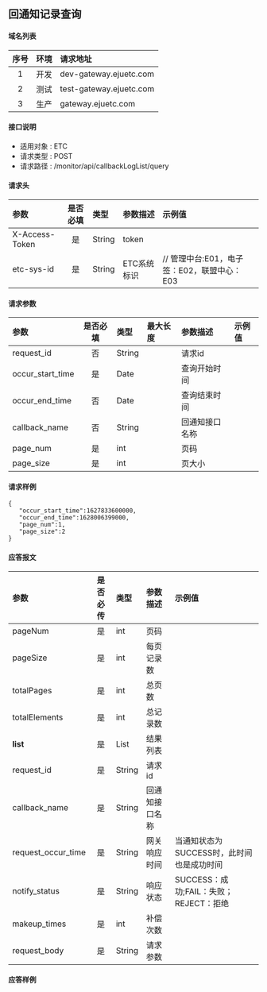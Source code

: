 ## 回通知记录查询

#### 域名列表

| 序号  | 环境  | 请求地址           |
| :---: | :---: | :----------------- |
|   1   | 开发  | dev-gateway.ejuetc.com  |
|   2   | 测试  | test-gateway.ejuetc.com |
|   3   | 生产  | gateway.ejuetc.com  |

#### 接口说明
* 适用对象 : ETC
* 请求类型 : POST
* 请求路径 : /monitor/api/callbackLogList/query

#### 请求头
| 参数           | 是否必填 | 类型   | 参数描述    | 示例值                    |
| :------------- | :------: | :----- | :---------- | :------------------------ |
| X-Access-Token |    是    | String | token       |                           |
| etc-sys-id     |    是    | String | ETC系统标识   | // 管理中台:E01，电子签：E02，联盟中心：E03|


#### 请求参数
| 参数       | 是否必填 | 类型   | 最大长度 | 参数描述 | 示例值 |
| :--------- | :------: | :----- | :------- | :------- | :----- |
| request_id |    否    | String |          | 请求id |        |
| occur_start_time   |    是    | Date |          | 查询开始时间 |        |
| occur_end_time |    否    | Date |          | 查询结束时间 |        |
| callback_name   |    否    | String |          | 回通知接口名称 |        |
| page_num   |    是    | int    |          | 页码     |        |
| page_size  |    是    | int    |          | 页大小   |        |

#### 请求样例

```
{
   "occur_start_time":1627833600000,
   "occur_end_time":1628006399000,
   "page_num":1,
   "page_size":2
}
```



#### 应答报文
| 参数              | 是否必传 | 类型    |      参数描述        | 示例值     |
| :---------------- | :------: | :------ | :------------------- | :--------- |
| pageNum           |    是    | int     |      页码                |            |
| pageSize          |    是    | int     |      每页记录数                |            |
| totalPages        |    是    | int     |      总页数                |            |
| totalElements     |    是    | int     |      总记录数                |            |
| <b>list</b>       |    是    | List    |      结果列表                |            |
| request_id        |    是    | String    |      请求id          |            |
| callback_name     |    是    | String  |      回通知接口名称        |            |
| request_occur_time   |    是    | String  |      网关响应时间    |    当通知状态为SUCCESS时，此时间也是成功时间        |
| notify_status  |    是    | String  |      响应状态    |      SUCCESS：成功;FAIL：失败；REJECT：拒绝              |
| makeup_times    |    是    | int  |        补偿次数        |                   |
| request_body    |    是    | String  |      请求参数        |               |

#### 应答样例
```

```
